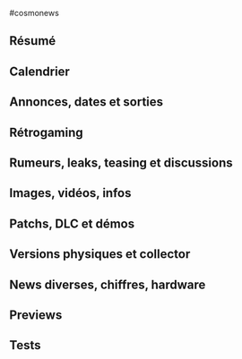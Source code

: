 #cosmonews

## Résumé

## Calendrier

## Annonces, dates et sorties

## Rétrogaming

## Rumeurs, leaks, teasing et discussions

## Images, vidéos, infos

## Patchs, DLC et démos

## Versions physiques et collector

## News diverses, chiffres, hardware

## Previews

## Tests
